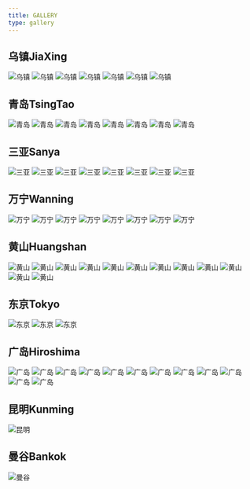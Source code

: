 ```yaml
---
title: GALLERY
type: gallery
---
```

## 乌镇JiaXing

<img src="http://pqpwr348b.bkt.clouddn.com/wuzhen1.jpg" alt="乌镇">
<img src="http://pqpwr348b.bkt.clouddn.com/wuzhen2.jpg" alt="乌镇">
<img src="http://pqpwr348b.bkt.clouddn.com/wuzhen3.jpg" alt="乌镇">
<img src="http://pqpwr348b.bkt.clouddn.com/wuzhen4.jpg" alt="乌镇">
<img src="http://pqpwr348b.bkt.clouddn.com/wuzhen11.jpg" alt="乌镇">
<img src="http://pqpwr348b.bkt.clouddn.com/wuzhen6.jpg" alt="乌镇">
<img src="http://pqpwr348b.bkt.clouddn.com/wuzhen7.jpg" alt="乌镇">
<!-- <img src="http://pqpwr348b.bkt.clouddn.com/wuzhen9.jpg" alt="乌镇"> -->

## 青岛TsingTao

<img src="http://pqpwr348b.bkt.clouddn.com/qingdao1.jpg" alt="青岛">
<img src="http://pqpwr348b.bkt.clouddn.com/qingdao2.jpg" alt="青岛">
<img src="http://pqpwr348b.bkt.clouddn.com/qingdao3.jpg" alt="青岛">
<img src="http://pqpwr348b.bkt.clouddn.com/qingdao5.jpg" alt="青岛">
<img src="http://pqpwr348b.bkt.clouddn.com/qingdao6.jpg" alt="青岛">
<img src="http://pqpwr348b.bkt.clouddn.com/qingdao7.jpg" alt="青岛">
<img src="http://pqpwr348b.bkt.clouddn.com/qingdao8.jpg" alt="青岛">
<img src="http://pqpwr348b.bkt.clouddn.com/qingdao9.jpg" alt="青岛">

## 三亚Sanya

<img src="http://pqpwr348b.bkt.clouddn.com/sanya1.jpg" alt="三亚">
<img src="http://pqpwr348b.bkt.clouddn.com/sanya2.jpg" alt="三亚">
<img src="http://pqpwr348b.bkt.clouddn.com/sanya3.jpg" alt="三亚">
<img src="http://pqpwr348b.bkt.clouddn.com/sanya4.jpg" alt="三亚">
<img src="http://pqpwr348b.bkt.clouddn.com/sanya5.jpg" alt="三亚">
<img src="http://pqpwr348b.bkt.clouddn.com/sanya6.jpg" alt="三亚">
<img src="http://pqpwr348b.bkt.clouddn.com/sanya7.jpg" alt="三亚">
<img src="http://pqpwr348b.bkt.clouddn.com/sanya8.jpg" alt="三亚">

## 万宁Wanning

<img src="http://pqpwr348b.bkt.clouddn.com/wanning1.jpg" alt="万宁">
<img src="http://pqpwr348b.bkt.clouddn.com/wanning2.jpg" alt="万宁">
<img src="http://pqpwr348b.bkt.clouddn.com/wanning3.jpg" alt="万宁">
<img src="http://pqpwr348b.bkt.clouddn.com/wanning4.jpg" alt="万宁">
<img src="http://pqpwr348b.bkt.clouddn.com/wanning5.jpg" alt="万宁">
<img src="http://pqpwr348b.bkt.clouddn.com/wanning6.jpg" alt="万宁">
<img src="http://pqpwr348b.bkt.clouddn.com/wanning7.jpg" alt="万宁">
<img src="http://pqpwr348b.bkt.clouddn.com/wanning8.jpg" alt="万宁">

## 黄山Huangshan

<img src="http://pqpwr348b.bkt.clouddn.com/huangshan1.jpg" alt="黄山">
<img src="http://pqpwr348b.bkt.clouddn.com/huangshan2.jpg" alt="黄山">
<img src="http://pqpwr348b.bkt.clouddn.com/huangshan3.jpg" alt="黄山">
<img src="http://pqpwr348b.bkt.clouddn.com/huangshan4.jpg" alt="黄山">
<img src="http://pqpwr348b.bkt.clouddn.com/huangshan5.jpg" alt="黄山">
<img src="http://pqpwr348b.bkt.clouddn.com/huangshan6.jpg" alt="黄山">
<img src="http://pqpwr348b.bkt.clouddn.com/huangshan7.jpg" alt="黄山">
<img src="http://pqpwr348b.bkt.clouddn.com/huangshan8.jpg" alt="黄山">
<img src="http://pqpwr348b.bkt.clouddn.com/huangshan9.jpg" alt="黄山">
<img src="http://pqpwr348b.bkt.clouddn.com/huangshan10.jpg" alt="黄山">
<img src="http://pqpwr348b.bkt.clouddn.com/huangshan11.jpg" alt="黄山">
<img src="http://pqpwr348b.bkt.clouddn.com/huangshan12.jpg" alt="黄山">

## 东京Tokyo

<img src="http://pqpwr348b.bkt.clouddn.com/tokyo1.jpg" alt="东京">
<img src="http://pqpwr348b.bkt.clouddn.com/tokyo2.jpg" alt="东京">
<img src="http://pqpwr348b.bkt.clouddn.com/tokyo3.jpg" alt="东京">

## 广岛Hiroshima

<img src="http://pqpwr348b.bkt.clouddn.com/guangdao1.jpg" alt="广岛">
<img src="http://pqpwr348b.bkt.clouddn.com/guangdao2.jpg" alt="广岛">
<img src="http://pqpwr348b.bkt.clouddn.com/guangdao3.jpg" alt="广岛">
<img src="http://pqpwr348b.bkt.clouddn.com/guangdao4.jpg" alt="广岛">
<img src="http://pqpwr348b.bkt.clouddn.com/guangdao5.jpg" alt="广岛">
<img src="http://pqpwr348b.bkt.clouddn.com/guangdao6.jpg" alt="广岛">
<img src="http://pqpwr348b.bkt.clouddn.com/guangdao7.jpg" alt="广岛">
<img src="http://pqpwr348b.bkt.clouddn.com/guangdao8.jpg" alt="广岛">
<img src="http://pqpwr348b.bkt.clouddn.com/guangdao9.jpg" alt="广岛">
<img src="http://pqpwr348b.bkt.clouddn.com/guangdao10.jpg" alt="广岛">
<img src="http://pqpwr348b.bkt.clouddn.com/guangdao11.jpg" alt="广岛">
<img src="http://pqpwr348b.bkt.clouddn.com/guangdao12.jpg" alt="广岛">

## 昆明Kunming

<img src="http://pqpwr348b.bkt.clouddn.com/kunming1.jpg" alt="昆明">

## 曼谷Bankok

<img src="http://pqpwr348b.bkt.clouddn.com/mangu1.jpg" alt="曼谷">